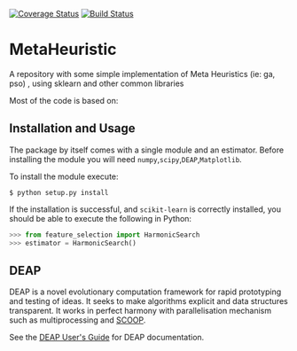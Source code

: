 [![Coverage Status](https://coveralls.io/repos/github/gonzalesMK/MetaHeuristic/badge.svg?branch=master)](https://coveralls.io/github/gonzalesMK/MetaHeuristic?branch=master)
[![Build Status](https://travis-ci.org/gonzalesMK/MetaHeuristic.svg?branch=master)](https://travis-ci.org/gonzalesMK/MetaHeuristic)


# MetaHeuristic
A repository with some simple implementation of Meta Heuristics (ie: ga, pso) , using sklearn and other common libraries

Most of the code is based on:

## Installation and Usage
The package by itself comes with a single module and an estimator. Before
installing the module you will need `numpy`,`scipy`,`DEAP`,`Matplotlib`.

To install the module execute:
```shell
$ python setup.py install
```
If the installation is successful, and `scikit-learn` is correctly installed,
you should be able to execute the following in Python:
```python
>>> from feature_selection import HarmonicSearch
>>> estimator = HarmonicSearch()
```

## DEAP
DEAP is a novel evolutionary computation framework for rapid prototyping and testing of 
ideas. It seeks to make algorithms explicit and data structures transparent. It works in perfect harmony with parallelisation mechanism such as multiprocessing and [SCOOP](http://pyscoop.org).

See the [DEAP User's Guide](http://deap.readthedocs.org/) for DEAP documentation.

